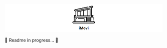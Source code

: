 <p align="center">
    <img src="./img/imovi-logo.png" alt="iMovi">
</p>
🚧 <span>Readme in progress... </span> 🚧
